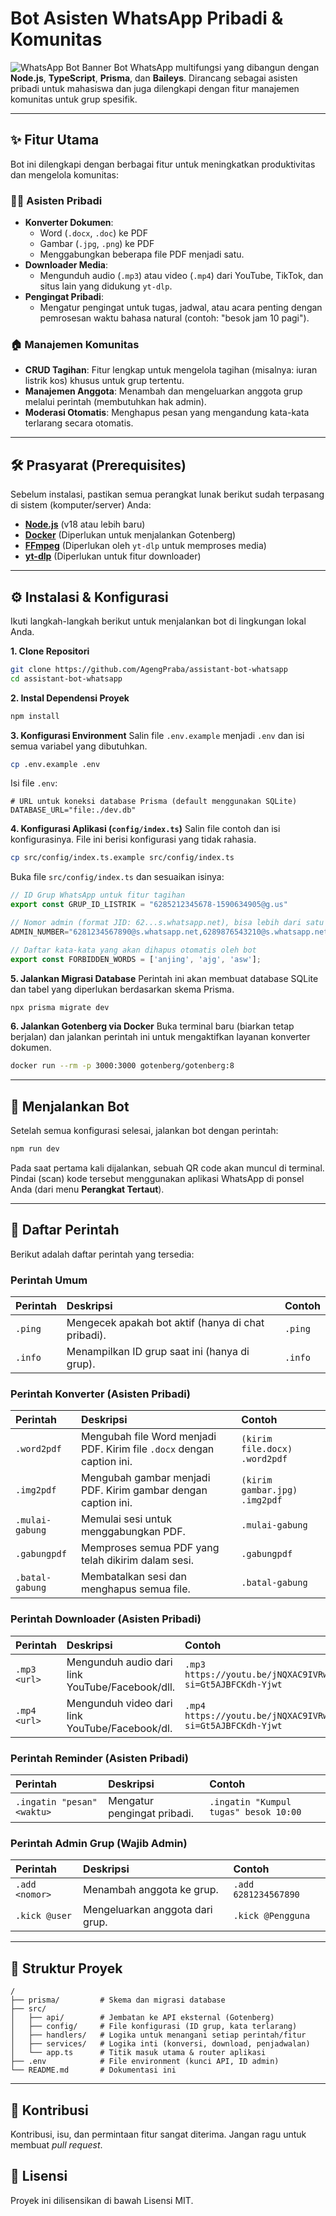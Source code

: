 # Bot Asisten WhatsApp Pribadi & Komunitas

![WhatsApp Bot Banner](https://user-images.githubusercontent.com/user-id/repo-id/path/to/your/banner.png) Bot WhatsApp multifungsi yang dibangun dengan **Node.js**, **TypeScript**, **Prisma**, dan **Baileys**. Dirancang sebagai asisten pribadi untuk mahasiswa dan juga dilengkapi dengan fitur manajemen komunitas untuk grup spesifik.

---

## ✨ Fitur Utama

Bot ini dilengkapi dengan berbagai fitur untuk meningkatkan produktivitas dan mengelola komunitas:

### 🧑‍💻 Asisten Pribadi
* **Konverter Dokumen**:
    * Word (`.docx`, `.doc`) ke PDF
    * Gambar (`.jpg`, `.png`) ke PDF
    * Menggabungkan beberapa file PDF menjadi satu.
* **Downloader Media**:
    * Mengunduh audio (`.mp3`) atau video (`.mp4`) dari YouTube, TikTok, dan situs lain yang didukung `yt-dlp`.
* **Pengingat Pribadi**:
    * Mengatur pengingat untuk tugas, jadwal, atau acara penting dengan pemrosesan waktu bahasa natural (contoh: "besok jam 10 pagi").

### 🏠 Manajemen Komunitas
* **CRUD Tagihan**: Fitur lengkap untuk mengelola tagihan (misalnya: iuran listrik kos) khusus untuk grup tertentu.
* **Manajemen Anggota**: Menambah dan mengeluarkan anggota grup melalui perintah (membutuhkan hak admin).
* **Moderasi Otomatis**: Menghapus pesan yang mengandung kata-kata terlarang secara otomatis.

---

## 🛠️ Prasyarat (Prerequisites)

Sebelum instalasi, pastikan semua perangkat lunak berikut sudah terpasang di sistem (komputer/server) Anda:

* [**Node.js**](https://nodejs.org/) (v18 atau lebih baru)
* [**Docker**](https://www.docker.com/products/docker-desktop/) (Diperlukan untuk menjalankan Gotenberg)
* [**FFmpeg**](https://ffmpeg.org/download.html) (Diperlukan oleh `yt-dlp` untuk memproses media)
* [**yt-dlp**](https://github.com/yt-dlp/yt-dlp) (Diperlukan untuk fitur downloader)

---

## ⚙️ Instalasi & Konfigurasi

Ikuti langkah-langkah berikut untuk menjalankan bot di lingkungan lokal Anda.

**1. Clone Repositori**
```bash
git clone https://github.com/AgengPraba/assistant-bot-whatsapp
cd assistant-bot-whatsapp
```

**2. Instal Dependensi Proyek**
```bash
npm install
```

**3. Konfigurasi Environment**
Salin file `.env.example` menjadi `.env` dan isi semua variabel yang dibutuhkan.
```bash
cp .env.example .env
```
Isi file `.env`:
```env
# URL untuk koneksi database Prisma (default menggunakan SQLite)
DATABASE_URL="file:./dev.db"
```

**4. Konfigurasi Aplikasi (`config/index.ts`)**
Salin file contoh dan isi konfigurasinya. File ini berisi konfigurasi yang tidak rahasia.
```bash
cp src/config/index.ts.example src/config/index.ts
```
Buka file `src/config/index.ts` dan sesuaikan isinya:
```typescript
// ID Grup WhatsApp untuk fitur tagihan
export const GRUP_ID_LISTRIK = "6285212345678-1590634905@g.us"

// Nomor admin (format JID: 62...s.whatsapp.net), bisa lebih dari satu dipisah koma
ADMIN_NUMBER="6281234567890@s.whatsapp.net,6289876543210@s.whatsapp.net"

// Daftar kata-kata yang akan dihapus otomatis oleh bot
export const FORBIDDEN_WORDS = ['anjing', 'ajg', 'asw'];
```

**5. Jalankan Migrasi Database**
Perintah ini akan membuat database SQLite dan tabel yang diperlukan berdasarkan skema Prisma.
```bash
npx prisma migrate dev
```

**6. Jalankan Gotenberg via Docker**
Buka terminal baru (biarkan tetap berjalan) dan jalankan perintah ini untuk mengaktifkan layanan konverter dokumen.
```bash
docker run --rm -p 3000:3000 gotenberg/gotenberg:8
```

---

## 🚀 Menjalankan Bot

Setelah semua konfigurasi selesai, jalankan bot dengan perintah:
```bash
npm run dev
```
Pada saat pertama kali dijalankan, sebuah QR code akan muncul di terminal. Pindai (scan) kode tersebut menggunakan aplikasi WhatsApp di ponsel Anda (dari menu **Perangkat Tertaut**).

---

## 📖 Daftar Perintah

Berikut adalah daftar perintah yang tersedia:

### Perintah Umum
| Perintah | Deskripsi | Contoh |
| :--- | :--- | :--- |
| `.ping` | Mengecek apakah bot aktif (hanya di chat pribadi). | `.ping` |
| `.info` | Menampilkan ID grup saat ini (hanya di grup). | `.info` |

### Perintah Konverter (Asisten Pribadi)
| Perintah | Deskripsi | Contoh |
| :--- | :--- | :--- |
| `.word2pdf` | Mengubah file Word menjadi PDF. Kirim file `.docx` dengan caption ini. | `(kirim file.docx)` `.word2pdf` |
| `.img2pdf` | Mengubah gambar menjadi PDF. Kirim gambar dengan caption ini. | `(kirim gambar.jpg)` `.img2pdf` |
| `.mulai-gabung`| Memulai sesi untuk menggabungkan PDF. | `.mulai-gabung` |
| `.gabungpdf` | Memproses semua PDF yang telah dikirim dalam sesi. | `.gabungpdf` |
| `.batal-gabung`| Membatalkan sesi dan menghapus semua file. | `.batal-gabung` |

### Perintah Downloader (Asisten Pribadi)
| Perintah | Deskripsi | Contoh |
| :--- | :--- | :--- |
| `.mp3 <url>`| Mengunduh audio dari link YouTube/Facebook/dll. | `.mp3 https://youtu.be/jNQXAC9IVRw?si=Gt5AJBFCKdh-Yjwt` |
| `.mp4 <url>`| Mengunduh video dari link YouTube/Facebook/dl. | `.mp4 https://youtu.be/jNQXAC9IVRw?si=Gt5AJBFCKdh-Yjwt` |

### Perintah Reminder (Asisten Pribadi)
| Perintah | Deskripsi | Contoh |
| :--- | :--- | :--- |
| `.ingatin "pesan" <waktu>` | Mengatur pengingat pribadi. | `.ingatin "Kumpul tugas" besok 10:00` |

### Perintah Admin Grup (Wajib Admin)
| Perintah | Deskripsi | Contoh |
| :--- | :--- | :--- |
| `.add <nomor>` | Menambah anggota ke grup. | `.add 6281234567890` |
| `.kick @user` | Mengeluarkan anggota dari grup. | `.kick @Pengguna` |

---

## 📂 Struktur Proyek

```
/
├── prisma/         # Skema dan migrasi database
├── src/
│   ├── api/        # Jembatan ke API eksternal (Gotenberg)
│   ├── config/     # File konfigurasi (ID grup, kata terlarang)
│   ├── handlers/   # Logika untuk menangani setiap perintah/fitur
│   ├── services/   # Logika inti (konversi, download, penjadwalan)
│   └── app.ts      # Titik masuk utama & router aplikasi
├── .env            # File environment (kunci API, ID admin)
└── README.md       # Dokumentasi ini
```

---

## 🤝 Kontribusi

Kontribusi, isu, dan permintaan fitur sangat diterima. Jangan ragu untuk membuat *pull request*.

## 📄 Lisensi

Proyek ini dilisensikan di bawah Lisensi MIT.

